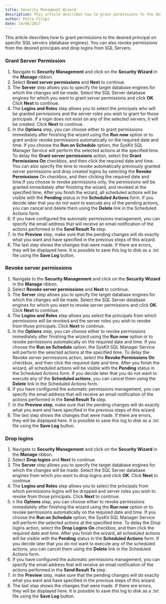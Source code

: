 ```yaml
---
title: Security Managment Wizard
description: This article describes how to grant permissions to the desired principal on specific SQL servers (database engines).
author: Petra Filipi
date: 14/06/2017
---
```


This article describes how to grant permissions to the desired principal on specific SQL servers (database engines). You can also revoke permissions from the desired principals and drop logins from SQL Servers.

### Grant Server Permission

1. Navigate to __Security Management__ and click on the __Security Wizard__ in the __Manage__ ribbon.
1. Select __Grant server permissions__ and __Next__ to continue.
1. The __Server__ step allows you to specify the target database engines for which the changes will be made. Select the SQL Server database engines for which you want to grant server permissions and click __OK__. Click __Next__ to continue. 
1. The __Logins and Roles__ step allows you to select the principals who will be granted permissions and the server roles you wish to grant for those principals. If a login does not exist on any of the selected servers, it will be created. Click __Next__ to continue.
1. In the __Options__ step, you can choose either to grant permissions immediately after finishing the wizard using the __Run now__ option or to grant and/or revoke permissions automatically on the required date and time. 
If you choose the __Run on Schedule__ option, the SysKit SQL Manager Service will perform the selected actions at the specified time.
To delay the __Grant server permissions__ action, select the __Grant Permissions On__ checkbox, and then click the required date and time. You can also specify the time to revoke automatically previously granted server permissions and drop created logins by selecting the __Revoke Permissions__ On checkbox, and then clicking the required date and time.If you choose to revoke permissions only, the permissions will be granted immediately after finishing the wizard, and revoked at the specified time. After you finish the wizard, all scheduled actions will be visible with the __Pending__ status in the __Scheduled Actions__ form. If you decide later that you do not want to execute any of the pending actions, you can cancel and delete them using the __Delete__ link in the Scheduled Actions form.
1. If you have configured the automatic permissions management, you can specify the email address that will receive an email notification of the actions performed in the __Send Result To__ step. 
1. In the __Preview__ step, make sure that the pending changes will do exactly what you want and have specified in the previous steps of this wizard.
1. The last step shows the changes that were made. If there are errors, they will be displayed here. It is possible to save this log to disk as a .txt file using the __Save Log__ button.

### Revoke server permissions

1. Navigate to the __Security Management__ and click on the __Security Wizard__ in the __Manage__ ribbon.
1. Select __Revoke server permissions__ and __Next__ to continue. 
1. The __Server__ step allows you to specify the target database engines for which the changes will be made. Select the SQL Server database engines for which you want to revoke server permissions and click __OK__. Click __Next__ to continue. 
1. The __Logins and Roles__ step allows you select the principals from which permissions will be revoked and the server roles you wish to revoke from those principals. Click __Next__ to continue. 
1. In the __Options__ step, you can choose either to revoke permissions immediately after finishing the wizard using the __Run now__ option or to revoke permissions automatically on the required date and time. If you choose the __Run on Schedule__ option, the SysKit SQL Manager Service will perform the selected actions at the specified time.
To delay the Revoke server permissions action, select the __Revoke Permissions On__ checkbox, and then click the required date and time.
After you finish the wizard, all scheduled actions will be visible with the __Pending__ status in the Scheduled Actions form. If you decide later that you do not want to execute any of the __Scheduled actions__, you can cancel them using the __Delete__ link in the Scheduled Actions form. 
1. If you have configured the automatic permissions management, you can specify the email address that will receive an email notification of the actions performed in the __Send Result To__ step. 
1. In the __Preview step__, make sure that the pending changes will do exactly what you want and have specified in the previous steps of this wizard. 
1. The last step shows the changes that were made. If there are errors, they will be displayed here. It is possible to save this log to disk as a .txt file using the __Save Log__ button.

### Drop logins

1. Navigate to __Security Management__ and click on the __Security Wizard__ in the __Manage__ ribbon.
1. Select __Drop logins__ and __Next__ to continue. 
1. The __Server__ step allows you to specify the target database engines for which the changes will be made. Select the SQL Server database engines from which you want to drop logins and click __OK__. Click __Next__ to continue. 
1. The __Logins and Roles__ step allows you to select the principals from which permissions logins will be dropped and server roles you wish to revoke from those principals. Click __Next__ to continue. 
1. n the __Options__ step, you can choose either to revoke permissions immediately after finishing the wizard using the __Run now__ option or to revoke permissions automatically on the required date and time. If you choose the __Run on Schedule__ option, the SysKit SQL Manager Service will perform the selected actions at the specified time.
To delay the Drop logins action, select the __Drop Logins On__ checkbox, and then click the required date and time.
After you finish the wizard, all scheduled actions will be visible with the __Pending__ status in the __Scheduled Actions__ form. If you decide later that you do not want to execute any of the scheduled actions, you can cancel them using the __Delete__ link in the Scheduled Actions form. 
1. If you have configured the automatic permissions management, you can specify the email address that will receive an email notification of the actions performed in the __Send Result To__ step. 
1. In the __Preview__ step, make sure that the pending changes will do exactly what you want and have specified in the previous steps of this wizard.
1. The last step shows the changes that were made. If there are errors, they will be displayed here. It is possible to save this log to disk as a .txt file using the __Save Log__ button.